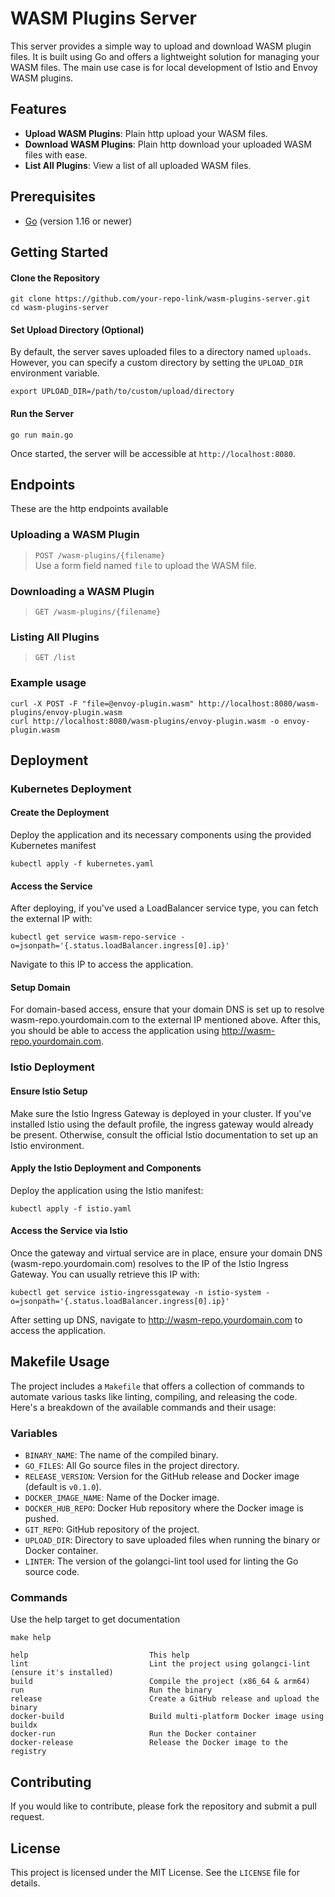 # WASM Plugins Server

This server provides a simple way to upload and download WASM plugin files. It is built using Go and offers a lightweight solution for managing your WASM files.
The main use case is for local development of Istio and Envoy WASM plugins.

## Features

- **Upload WASM Plugins**: Plain http upload your WASM files.
- **Download WASM Plugins**: Plain http download your uploaded WASM files with ease.
- **List All Plugins**: View a list of all uploaded WASM files.

## Prerequisites

- [Go](https://golang.org/dl/) (version 1.16 or newer)

## Getting Started

#### Clone the Repository

```console
git clone https://github.com/your-repo-link/wasm-plugins-server.git
cd wasm-plugins-server
```

#### Set Upload Directory (Optional)

By default, the server saves uploaded files to a directory named `uploads`. However, you can specify a custom directory by setting the `UPLOAD_DIR` environment variable.

```
export UPLOAD_DIR=/path/to/custom/upload/directory
```

#### Run the Server

```console
go run main.go
```

Once started, the server will be accessible at `http://localhost:8080`.

## Endpoints

These are the http endpoints available

### Uploading a WASM Plugin

> `POST /wasm-plugins/{filename}`  
Use a form field named `file` to upload the WASM file.

### Downloading a WASM Plugin
> `GET /wasm-plugins/{filename}`

### Listing All Plugins
> `GET /list`

### Example usage

```console
curl -X POST -F "file=@envoy-plugin.wasm" http://localhost:8080/wasm-plugins/envoy-plugin.wasm
curl http://localhost:8080/wasm-plugins/envoy-plugin.wasm -o envoy-plugin.wasm
```


## Deployment
### Kubernetes Deployment
#### Create the Deployment

Deploy the application and its necessary components using the provided Kubernetes manifest
```console
kubectl apply -f kubernetes.yaml
```

#### Access the Service

After deploying, if you've used a LoadBalancer service type, you can fetch the external IP with:
```console
kubectl get service wasm-repo-service -o=jsonpath='{.status.loadBalancer.ingress[0].ip}'
```
Navigate to this IP to access the application.

#### Setup Domain

For domain-based access, ensure that your domain DNS is set up to resolve wasm-repo.yourdomain.com to the external IP mentioned above. After this, you should be able to access the application using http://wasm-repo.yourdomain.com.

### Istio Deployment

#### Ensure Istio Setup

Make sure the Istio Ingress Gateway is deployed in your cluster. If you've installed Istio using the default profile, the ingress gateway would already be present. Otherwise, consult the official Istio documentation to set up an Istio environment.

#### Apply the Istio Deployment and Components

Deploy the application using the Istio manifest:

```console
kubectl apply -f istio.yaml
```

#### Access the Service via Istio

Once the gateway and virtual service are in place, ensure your domain DNS (wasm-repo.yourdomain.com) resolves to the IP of the Istio Ingress Gateway. You can usually retrieve this IP with:

```console
kubectl get service istio-ingressgateway -n istio-system -o=jsonpath='{.status.loadBalancer.ingress[0].ip}'
```
After setting up DNS, navigate to http://wasm-repo.yourdomain.com to access the application.

## Makefile Usage

The project includes a `Makefile` that offers a collection of commands to automate various tasks like linting, compiling, and releasing the code. Here's a breakdown of the available commands and their usage:

### Variables

- `BINARY_NAME`: The name of the compiled binary.
- `GO_FILES`: All Go source files in the project directory.
- `RELEASE_VERSION`: Version for the GitHub release and Docker image (default is `v0.1.0`).
- `DOCKER_IMAGE_NAME`: Name of the Docker image.
- `DOCKER_HUB_REPO`: Docker Hub repository where the Docker image is pushed.
- `GIT_REPO`: GitHub repository of the project.
- `UPLOAD_DIR`: Directory to save uploaded files when running the binary or Docker container.
- `LINTER`: The version of the golangci-lint tool used for linting the Go source code.

### Commands

Use the help target to get documentation
```
make help

help                           This help
lint                           Lint the project using golangci-lint (ensure it's installed)
build                          Compile the project (x86_64 & arm64)
run                            Run the binary
release                        Create a GitHub release and upload the binary
docker-build                   Build multi-platform Docker image using buildx
docker-run                     Run the Docker container
docker-release                 Release the Docker image to the registry
```

## Contributing

If you would like to contribute, please fork the repository and submit a pull request.

## License

This project is licensed under the MIT License. See the `LICENSE` file for details.
